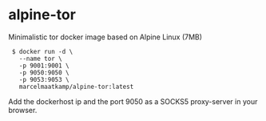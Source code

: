 # alpine-tor

Minimalistic tor docker image based on Alpine Linux (7MB)
```
 $ docker run -d \
   --name tor \
   -p 9001:9001 \
   -p 9050:9050 \
   -p 9053:9053 \
   marcelmaatkamp/alpine-tor:latest
```

Add the dockerhost ip and the port 9050 as a SOCKS5 proxy-server in your browser.

